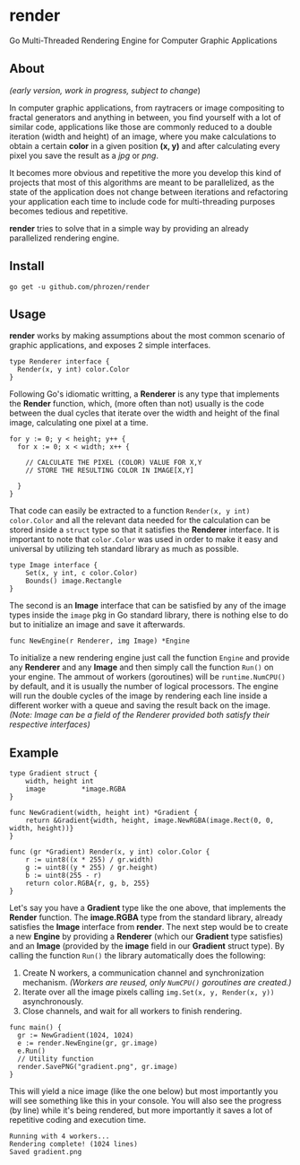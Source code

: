 # render
Go Multi-Threaded Rendering Engine for Computer Graphic Applications

## About
*(early version, work in progress, subject to change*)

In computer graphic applications, from raytracers or image compositing to fractal generators and anything in between, you find yourself with a lot of similar code, applications like those are commonly reduced to a double iteration (width and height) of an image, where you make calculations to obtain a certain **color** in a given position **(x, y)** and after calculating every pixel you save the result as a *jpg* or *png*.

It becomes more obvious and repetitive the more you develop this kind of projects that most of this algorithms are meant to be parallelized, as the state of the application does not change between iterations and refactoring your application each time to include code for multi-threading purposes becomes tedious and repetitive.

**render** tries to solve that in a simple way by providing an already parallelized rendering engine.


## Install
```
go get -u github.com/phrozen/render
```

## Usage
**render** works by making assumptions about the most common scenario of graphic applications, and exposes 2 simple interfaces.

```
type Renderer interface {
  Render(x, y int) color.Color
}
```

Following Go's idiomatic writting, a **Renderer** is any type that implements the **Render** function, which, (more often than not) usually is the code between the dual cycles that iterate over the width and height of the final image, calculating one pixel at a time.
 ```
 for y := 0; y < height; y++ { 
   for x := 0; x < width; x++ {

     // CALCULATE THE PIXEL (COLOR) VALUE FOR X,Y
     // STORE THE RESULTING COLOR IN IMAGE[X,Y]

   } 
}
 ```
That code can easily be extracted to a function ```Render(x, y int) color.Color``` and all the relevant data needed for the calculation can be stored inside a ```struct``` type so that it satisfies the **Renderer** interface. It is important to note that ```color.Color``` was used in order to make it easy and universal by utilizing teh standard library as much as possible.

```
type Image interface {
	Set(x, y int, c color.Color)
	Bounds() image.Rectangle
}
```

The second is an **Image** interface that can be satisfied by any of the image types inside the ```image``` pkg in Go standard library, there is nothing else to do but to initialize an image and save it afterwards.

```func NewEngine(r Renderer, img Image) *Engine```

To initialize a new rendering engine just call the function ```Engine``` and provide any **Renderer** and any **Image** and then simply call the function ```Run()``` on your engine. The ammout of workers (goroutines) will be ```runtime.NumCPU()``` by default, and it is usually the number of logical processors. The engine will run the double cycles of the image by rendering each line inside a different worker with a queue and saving the result back on the image. *(Note: Image can be a field of the Renderer provided both satisfy their respective interfaces)*

## Example

```
type Gradient struct {
	width, height int
	image         *image.RGBA
}

func NewGradient(width, height int) *Gradient {
	return &Gradient{width, height, image.NewRGBA(image.Rect(0, 0, width, height))}
}

func (gr *Gradient) Render(x, y int) color.Color {
	r := uint8((x * 255) / gr.width)
	g := uint8((y * 255) / gr.height)
	b := uint8(255 - r)
	return color.RGBA{r, g, b, 255}
}
```

Let's say you have a **Gradient** type like the one above, that implements the **Render** function. The **image.RGBA** type from the standard library, already satisfies the **Image** interface from **render**. The next step would be to create a new **Engine** by providing a **Renderer** (which our **Gradient** type satisfies) and an **Image** (provided by the **image** field in our **Gradient** struct type). By calling the function ```Run()``` the library automatically does the following:

1. Create N workers, a communication channel and synchronization mechanism. *(Workers are reused, only ```NumCPU()``` goroutines are created.)*
2. Iterate over all the image pixels calling ```img.Set(x, y, Render(x, y))``` asynchronously.
3. Close channels, and wait for all workers to finish rendering.

```
func main() {
  gr := NewGradient(1024, 1024)
  e := render.NewEngine(gr, gr.image)
  e.Run()
  // Utility function
  render.SavePNG("gradient.png", gr.image)
}
```

This will yield a nice image (like the one below) but most importantly you will see something like this in your console. You will also see the progress (by line) while it's being rendered, but more importantly it saves a lot of repetitive coding and execution time.

```
Running with 4 workers...
Rendering complete! (1024 lines)
Saved gradient.png
```